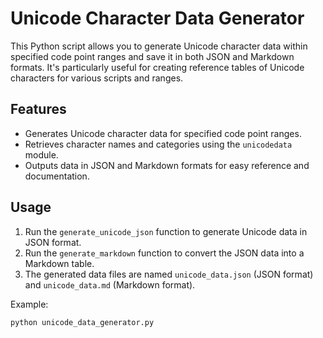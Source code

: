 # Unicode Character Data Generator

This Python script allows you to generate Unicode character data within specified code point ranges and save it in both JSON and Markdown formats. It's particularly useful for creating reference tables of Unicode characters for various scripts and ranges.

## Features

- Generates Unicode character data for specified code point ranges.
- Retrieves character names and categories using the `unicodedata` module.
- Outputs data in JSON and Markdown formats for easy reference and documentation.

## Usage

1. Run the `generate_unicode_json` function to generate Unicode data in JSON format.
2. Run the `generate_markdown` function to convert the JSON data into a Markdown table.
3. The generated data files are named `unicode_data.json` (JSON format) and `unicode_data.md` (Markdown format).

Example:

```bash
python unicode_data_generator.py
```
